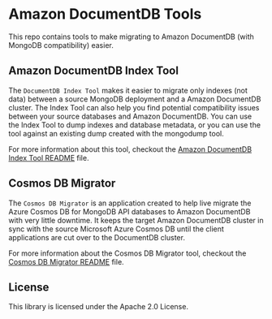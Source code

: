 # Amazon DocumentDB Tools

This repo contains tools to make migrating to Amazon DocumentDB (with MongoDB compatibility) easier.

## Amazon DocumentDB Index Tool 

The `DocumentDB Index Tool` makes it easier to migrate only indexes (not data) between a source MongoDB deployment and a Amazon DocumentDB  cluster. The Index Tool can also help you find potential compatibility issues between your source databases and Amazon DocumentDB. You can use the Index Tool to dump indexes and database metadata, or you can use the tool against an existing dump created with the mongodump tool.

For more information about this tool, checkout the [Amazon DocumentDB Index Tool README](./index-tool/README.md) file.

## Cosmos DB Migrator

The `Cosmos DB Migrator` is an application created to help live migrate the Azure Cosmos DB for MongoDB API databases to Amazon DocumentDB with very little downtime. It keeps the target Amazon DocumentDB cluster in sync with the source Microsoft Azure Cosmos DB until the client applications are cut over to the DocumentDB cluster. 

For more information about the Cosmos DB Migrator tool, checkout the [Cosmos DB Migrator README](./cosmos-db-migrator/README.md) file.

## License

This library is licensed under the Apache 2.0 License. 
